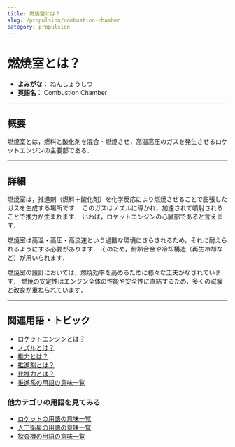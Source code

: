 ```yaml
---
title: 燃焼室とは？
slug: /propulsion/combustion-chamber
category: propulsion
---
```


# 燃焼室とは？

- **よみがな：** ねんしょうしつ  
- **英語名：** Combustion Chamber  

---

## 概要

燃焼室とは，燃料と酸化剤を混合・燃焼させ，高温高圧のガスを発生させるロケットエンジンの主要部である．

---

## 詳細

燃焼室は，推進剤（燃料＋酸化剤）を化学反応により燃焼させることで膨張したガスを生成する場所です．
このガスはノズルに導かれ，加速されて噴射されることで推力が生まれます．
いわば，ロケットエンジンの心臓部であると言えます．

燃焼室は高温・高圧・高流速という過酷な環境にさらされるため，それに耐えられるようにする必要があります．
そのため，耐熱合金や冷却構造（再生冷却など）が用いられます．

燃焼室の設計においては，燃焼効率を高めるために様々な工夫がなされています．
燃焼の安定性はエンジン全体の性能や安全性に直結するため，多くの試験と改良が重ねられています．

---

## 関連用語・トピック

- [ロケットエンジンとは？](/docs/propulsion/rocket-engine)
- [ノズルとは？](/docs/propulsion/nozzle)
- [推力とは？](/docs/propulsion/thrust)
- [推進剤とは？](/docs/propulsion/propellant)
- [比推力とは？](/docs/propulsion/isp)
- [推進系の用語の意味一覧](/docs/category/propulsion)

### 他カテゴリの用語を見てみる
- [ロケットの用語の意味一覧](/docs/category/rocket)
- [人工衛星の用語の意味一覧](/docs/category/satellite)
- [探査機の用語の意味一覧](/docs/category/explorer)

